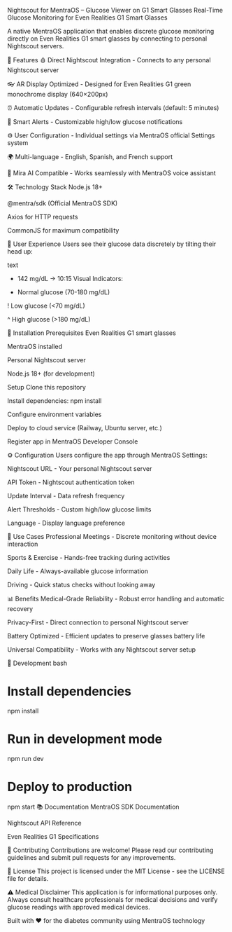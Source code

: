 Nightscout for MentraOS – Glucose Viewer on G1 Smart Glasses
Real-Time Glucose Monitoring for Even Realities G1 Smart Glasses

A native MentraOS application that enables discrete glucose monitoring directly on Even Realities G1 smart glasses by connecting to personal Nightscout servers.

🎯 Features
🩸 Direct Nightscout Integration - Connects to any personal Nightscout server

👓 AR Display Optimized - Designed for Even Realities G1 green monochrome display (640×200px)

⏰ Automatic Updates - Configurable refresh intervals (default: 5 minutes)

🚨 Smart Alerts - Customizable high/low glucose notifications

⚙️ User Configuration - Individual settings via MentraOS official Settings system

🌍 Multi-language - English, Spanish, and French support

🤖 Mira AI Compatible - Works seamlessly with MentraOS voice assistant

🛠️ Technology Stack
Node.js 18+

@mentra/sdk (Official MentraOS SDK)

Axios for HTTP requests

CommonJS for maximum compatibility

📱 User Experience
Users see their glucose data discretely by tilting their head up:

text
* 142 mg/dL ->
10:15
Visual Indicators:

* Normal glucose (70-180 mg/dL)

! Low glucose (<70 mg/dL)

^ High glucose (>180 mg/dL)

🚀 Installation
Prerequisites
Even Realities G1 smart glasses

MentraOS installed

Personal Nightscout server

Node.js 18+ (for development)

Setup
Clone this repository

Install dependencies: npm install

Configure environment variables

Deploy to cloud service (Railway, Ubuntu server, etc.)

Register app in MentraOS Developer Console

⚙️ Configuration
Users configure the app through MentraOS Settings:

Nightscout URL - Your personal Nightscout server

API Token - Nightscout authentication token

Update Interval - Data refresh frequency

Alert Thresholds - Custom high/low glucose limits

Language - Display language preference

🎯 Use Cases
Professional Meetings - Discrete monitoring without device interaction

Sports & Exercise - Hands-free tracking during activities

Daily Life - Always-available glucose information

Driving - Quick status checks without looking away

📊 Benefits
Medical-Grade Reliability - Robust error handling and automatic recovery

Privacy-First - Direct connection to personal Nightscout server

Battery Optimized - Efficient updates to preserve glasses battery life

Universal Compatibility - Works with any Nightscout server setup

🔧 Development
bash
# Install dependencies
npm install

# Run in development mode
npm run dev

# Deploy to production
npm start
📚 Documentation
MentraOS SDK Documentation

Nightscout API Reference

Even Realities G1 Specifications

🤝 Contributing
Contributions are welcome! Please read our contributing guidelines and submit pull requests for any improvements.

📄 License
This project is licensed under the MIT License - see the LICENSE file for details.

⚠️ Medical Disclaimer
This application is for informational purposes only. Always consult healthcare professionals for medical decisions and verify glucose readings with approved medical devices.

Built with ❤️ for the diabetes community using MentraOS technology
